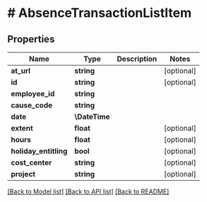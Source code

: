 # # AbsenceTransactionListItem

## Properties

Name | Type | Description | Notes
------------ | ------------- | ------------- | -------------
**at_url** | **string** |  | [optional]
**id** | **string** |  | [optional]
**employee_id** | **string** |  |
**cause_code** | **string** |  |
**date** | **\DateTime** |  |
**extent** | **float** |  | [optional]
**hours** | **float** |  | [optional]
**holiday_entitling** | **bool** |  | [optional]
**cost_center** | **string** |  | [optional]
**project** | **string** |  | [optional]

[[Back to Model list]](../../README.md#models) [[Back to API list]](../../README.md#endpoints) [[Back to README]](../../README.md)
